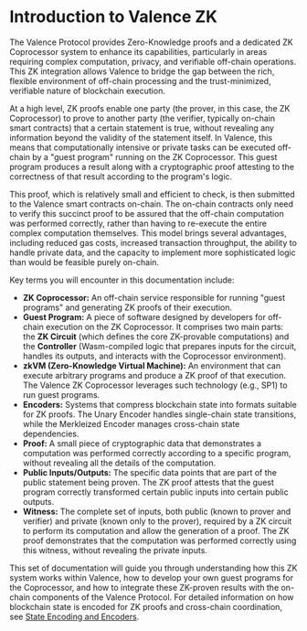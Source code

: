 # Introduction to Valence ZK

The Valence Protocol provides Zero-Knowledge proofs and a dedicated ZK Coprocessor system to enhance its capabilities, particularly in areas requiring complex computation, privacy, and verifiable off-chain operations. This ZK integration allows Valence to bridge the gap between the rich, flexible environment of off-chain processing and the trust-minimized, verifiable nature of blockchain execution.

At a high level, ZK proofs enable one party (the prover, in this case, the ZK Coprocessor) to prove to another party (the verifier, typically on-chain smart contracts) that a certain statement is true, without revealing any information beyond the validity of the statement itself. In Valence, this means that computationally intensive or private tasks can be executed off-chain by a "guest program" running on the ZK Coprocessor. This guest program produces a result along with a cryptographic proof attesting to the correctness of that result according to the program's logic.

This proof, which is relatively small and efficient to check, is then submitted to the Valence smart contracts on-chain. The on-chain contracts only need to verify this succinct proof to be assured that the off-chain computation was performed correctly, rather than having to re-execute the entire complex computation themselves. This model brings several advantages, including reduced gas costs, increased transaction throughput, the ability to handle private data, and the capacity to implement more sophisticated logic than would be feasible purely on-chain.

Key terms you will encounter in this documentation include:

- **ZK Coprocessor:** An off-chain service responsible for running "guest programs" and generating ZK proofs of their execution.
- **Guest Program:** A piece of software designed by developers for off-chain execution on the ZK Coprocessor. It comprises two main parts: the **ZK Circuit** (which defines the core ZK-provable computations) and the **Controller** (Wasm-compiled logic that prepares inputs for the circuit, handles its outputs, and interacts with the Coprocessor environment).
- **zkVM (Zero-Knowledge Virtual Machine):** An environment that can execute arbitrary programs and produce a ZK proof of that execution. The Valence ZK Coprocessor leverages such technology (e.g., SP1) to run guest programs.
- **Encoders:** Systems that compress blockchain state into formats suitable for ZK proofs. The Unary Encoder handles single-chain state transitions, while the Merkleized Encoder manages cross-chain state dependencies.
- **Proof:** A small piece of cryptographic data that demonstrates a computation was performed correctly according to a specific program, without revealing all the details of the computation.
- **Public Inputs/Outputs:** The specific data points that are part of the public statement being proven. The ZK proof attests that the guest program correctly transformed certain public inputs into certain public outputs.
- **Witness:** The complete set of inputs, both public (known to prover and verifier) and private (known only to the prover), required by a ZK circuit to perform its computation and allow the generation of a proof. The ZK proof demonstrates that the computation was performed correctly using this witness, without revealing the private inputs.

This set of documentation will guide you through understanding how this ZK system works within Valence, how to develop your own guest programs for the Coprocessor, and how to integrate these ZK-proven results with the on-chain components of the Valence Protocol. For detailed information on how blockchain state is encoded for ZK proofs and cross-chain coordination, see [State Encoding and Encoders](./07_state_encoding_and_encoders.md).